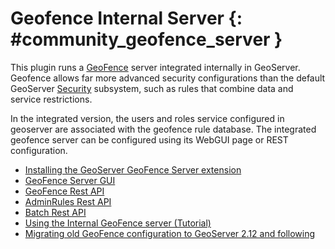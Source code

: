 # Geofence Internal Server {: #community_geofence_server }

This plugin runs a [GeoFence](https://github.com/geoserver/geofence/) server integrated internally in GeoServer. Geofence allows far more advanced security configurations than the default GeoServer [Security](../../security/index.md) subsystem, such as rules that combine data and service restrictions.

In the integrated version, the users and roles service configured in geoserver are associated with the geofence rule database. The integrated geofence server can be configured using its WebGUI page or REST configuration.

-   [Installing the GeoServer GeoFence Server extension](installing.md)
-   [GeoFence Server GUI](gui.md)
-   [GeoFence Rest API](rest.md)
-   [AdminRules Rest API](rest-adminrule.md)
-   [Batch Rest API](rest-batch-op.md)
-   [Using the Internal GeoFence server (Tutorial)](tutorial.md)
-   [Migrating old GeoFence configuration to GeoServer 2.12 and following](migration.md)
